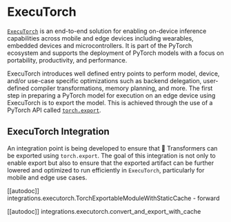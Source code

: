 <!--Copyright (c) Meta Platforms, Inc. and affiliates.
All rights reserved.

Licensed under the Apache License, Version 2.0 (the "License"); you may not use this file except in compliance with
the License. You may obtain a copy of the License at

http://www.apache.org/licenses/LICENSE-2.0

Unless required by applicable law or agreed to in writing, software distributed under the License is distributed on
an "AS IS" BASIS, WITHOUT WARRANTIES OR CONDITIONS OF ANY KIND, either express or implied. See the License for the
specific language governing permissions and limitations under the License.

⚠️ Note that this file is in Markdown but contain specific syntax for our doc-builder (similar to MDX) that may not be
rendered properly in your Markdown viewer.

-->


# ExecuTorch

[`ExecuTorch`](https://github.com/pytorch/executorch) is an end-to-end solution for enabling on-device inference capabilities across mobile and edge devices including wearables, embedded devices and microcontrollers. It is part of the PyTorch ecosystem and supports the deployment of PyTorch models with a focus on portability, productivity, and performance.

ExecuTorch introduces well defined entry points to perform model, device, and/or use-case specific optimizations such as backend delegation, user-defined compiler transformations, memory planning, and more. The first step in preparing a PyTorch model for execution on an edge device using ExecuTorch is to export the model. This is achieved through the use of a PyTorch API called [`torch.export`](https://pytorch.org/docs/stable/export.html).


## ExecuTorch Integration

An integration point is being developed to ensure that 🤗 Transformers can be exported using `torch.export`. The goal of this integration is not only to enable export but also to ensure that the exported artifact can be further lowered and optimized to run efficiently in `ExecuTorch`, particularly for mobile and edge use cases.

[[autodoc]] integrations.executorch.TorchExportableModuleWithStaticCache
    - forward

[[autodoc]] integrations.executorch.convert_and_export_with_cache
